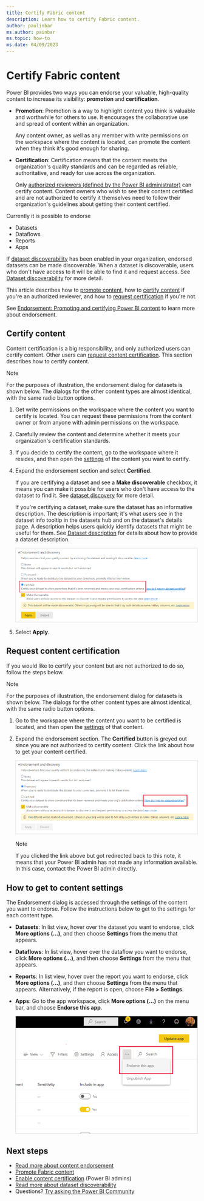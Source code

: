 ```yaml
---
title: Certify Fabric content
description: Learn how to certify Fabric content.
author: paulinbar
ms.author: painbar
ms.topic: how-to
ms.date: 04/09/2023
---
```


# Certify Fabric content

Power BI provides two ways you can endorse your valuable, high-quality content to increase its visibility: **promotion** and **certification**.

* **Promotion**: Promotion is a way to highlight content you think is valuable and worthwhile for others to use. It encourages the collaborative use and spread of content within an organization.

    Any content owner, as well as any member with write permissions on the workspace where the content is located, can promote the content when they think it's good enough for sharing.

* **Certification**: Certification means that the content meets the organization's quality standards and can be regarded as reliable, authoritative, and ready for use across the organization.

    Only [authorized reviewers (defined by the Power BI administrator)](endorsement-setup.md) can certify content. Content owners who wish to see their content certified and are not authorized to certify it themselves need to follow their organization's guidelines about getting their content certified.

Currently it is possible to endorse
* Datasets
* Dataflows
* Reports
* Apps

If [dataset discoverability](/power-bi/collaborate-share/service-discovery) has been enabled in your organization, endorsed datasets can be made discoverable. When a dataset is discoverable, users who don't have access to it will be able to find it and request access. See [Dataset discoverability](/power-bi/collaborate-share/service-discovery) for more detail.

This article describes how to [promote content](endorsement-promote.md#promote-content), how to [certify content](endorsement-certify.md#certify-content) if you're an authorized reviewer, and how to [request certification](endorsement-certify.md#request-content-certification) if you're not.

See [Endorsement: Promoting and certifying Power BI content](endorsement-overview.md) to learn more about endorsement.

## Certify content

Content certification is a big responsibility, and only authorized users can certify content. Other users can [request content certification](#request-content-certification). This section describes how to certify content.

>[!NOTE]
>For the purposes of illustration, the endorsement dialog for datasets is shown below. The dialogs for the other content types are almost identical, with the same radio button options.

1. Get write permissions on the workspace where the content you want to certify is located. You can request these permissions from the content owner or from anyone with admin permissions on the workspace.

1. Carefully review the content and determine whether it meets your organization's certification standards.

1. If you decide to certify the content, go to the workspace where it resides, and then open the [settings](#how-to-get-to-content-settings) of the content you want to certify.

1. Expand the endorsement section and select **Certified**.

    If you are certifying a dataset and see a **Make discoverable** checkbox, it means you can make it possible for users who don't have access to the dataset to find it. See [dataset discovery](/power-bi/collaborate-share/service-discovery) for more detail.

     If you're certifying a dataset, make sure the dataset has an informative description. The description is important; it's what users see in the dataset info tooltip in the datasets hub and on the dataset's details page. A description helps users quickly identify datasets that might be useful for them. See [Dataset description](/power-bi/connect-data/service-dataset-description) for details about how to provide a dataset description.

    [ ![Screenshot of certify content button.](media/endorsement-certify/power-bi-certify-content.png)]( media/endorsement-certify/power-bi-certify-content.png#lightbox)

1. Select **Apply**.

## Request content certification

If you would like to certify your content but are not authorized to do so, follow the steps below.

>[!NOTE]
>For the purposes of illustration, the endorsement dialog for datasets is shown below. The dialogs for the other content types are almost identical, with the same radio button options. 

1. Go to the workspace where the content you want to be certified is located, and then open the [settings](#how-to-get-to-content-settings) of that content.

1. Expand the endorsement section. The **Certified** button is greyed out since you are not authorized to certify content. Click the link about how to get your content certified.

   [ ![Screenshot of how to request content link.](media/endorsement-certify/power-bi-request-content-certification.png)](media/endorsement-certify/power-bi-request-content-certification.png#lightbox)
    <a name="no-info-redirect"></a>
    >[!NOTE]
    >If you clicked the link above but got redirected back to this note, it means that your Power BI admin has not made any information available. In this case, contact the Power BI admin directly.

## How to get to content settings

The Endorsement dialog is accessed through the settings of the content you want to endorse. Follow the instructions below to get to the settings for each content type.

* **Datasets**: In list view, hover over the dataset you want to endorse, click **More options (...)**, and then choose **Settings** from the menu that appears.
* **Dataflows**: In list view, hover over the dataflow you want to endorse, click **More options (...)**, and then choose **Settings** from the menu that appears.


* **Reports**: In list view, hover over the report you want to endorse, click **More options (...)**, and then choose **Settings** from the menu that appears. Alternatively, if the report is open, choose **File > Settings**.

* **Apps**: Go to the app workspace, click **More options (...)** on the menu bar, and choose **Endorse this app**.

    ![Screenshot of link to app settings.](media/endorsement-certify/power-bi-app-settings.png)

## Next steps

* [Read more about content endorsement](endorsement-overview.md)
* [Promote Fabric content](endorsement-promote.md)
* [Enable content certification](endorsement-setup.md) (Power BI admins)
* [Read more about dataset discoverability](/power-bi/collaborate-share/service-discovery)
* Questions? [Try asking the Power BI Community](https://community.powerbi.com/)